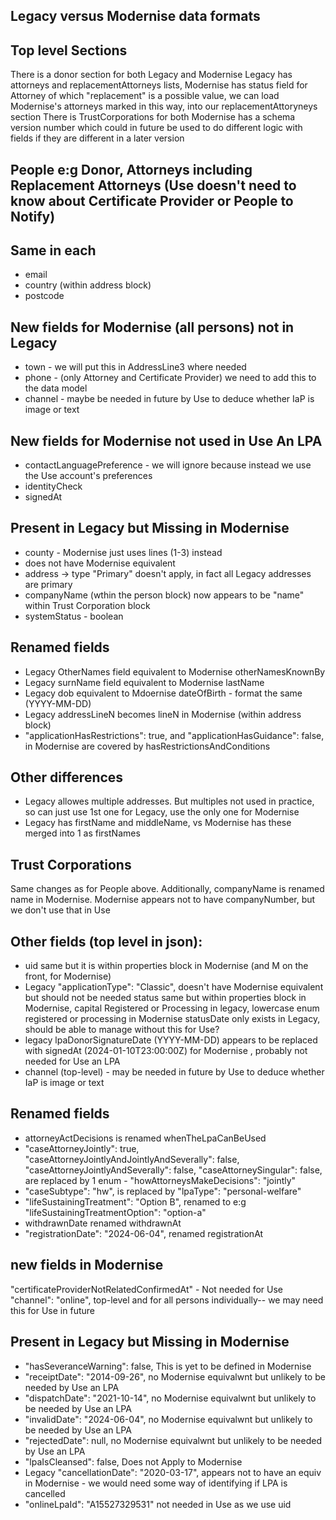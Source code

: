 Legacy versus Modernise data formats
--------------------------------------

Top level Sections
-------------------
There is a donor section for both Legacy and Modernise
Legacy has attorneys and replacementAttorneys lists,  Modernise has status field for Attorney of which "replacement" is a possible value, we can load Modernise's attorneys marked in this way, into our replacementAttoryneys section
There is TrustCorporations for both
Modernise has a schema version number which could in future be used to do different logic with fields if they are different in a later version


People e:g Donor, Attorneys including Replacement Attorneys  (Use doesn't need to know about Certificate Provider or People to Notify)
------------------------------------------------------------

Same in each
------------
* email
* country   (within address block)
* postcode

New fields for Modernise (all persons) not in Legacy
-------------------------------------------------------
* town -  we will put this in AddressLine3 where needed
* phone - (only Attorney and Certificate Provider) we need to add this to the data model
* channel - maybe be needed in future by Use to deduce whether IaP is image or text

New fields for Modernise not used in Use An LPA
--------------------------------------------------
* contactLanguagePreference - we will ignore because instead we use the Use account's preferences
* identityCheck
* signedAt

Present in Legacy but Missing in Modernise
-----------------------------------------------
* county -  Modernise just uses lines (1-3) instead 
* does not have Modernise equivalent
* address -> type "Primary" doesn't apply, in fact all Legacy addresses are primary
* companyName (wthin the person block) now appears to be "name"  within Trust Corporation block
* systemStatus  - boolean

Renamed fields
-----------------
* Legacy OtherNames field equivalent to Modernise otherNamesKnownBy
* Legacy surnName field equivalent to Modernise lastName
* Legacy dob equivalent to Mdoernise dateOfBirth - format the same (YYYY-MM-DD)
* Legacy addressLineN becomes lineN in Modernise (within address block)
* "applicationHasRestrictions": true, and "applicationHasGuidance": false, in Modernise are covered by hasRestrictionsAndConditions

Other differences
----------------
* Legacy allowes multiple addresses.  But multiples not used in practice, so can just use 1st one for Legacy, use the only one for Modernise
* Legacy has firstName and middleName,  vs Modernise has these merged into 1 as firstNames

Trust Corporations
----------------------
Same changes as for People above. Additionally, companyName is renamed name in Modernise. Modernise appears not to have companyNumber, but we don't use that in Use

Other fields (top level in json):
-------------------------
* uid same but it is within properties block in Modernise (and M on the front, for Modernise)
* Legacy "applicationType": "Classic", doesn't have Modernise equivalent but should not be needed
status same but within properties block in Modernise,  capital Registered or Processing in legacy, lowercase enum registered or processing in Modernise
statusDate only exists in Legacy, should be able to manage without this for Use?
* legacy lpaDonorSignatureDate (YYYY-MM-DD) appears to be replaced with signedAt (2024-01-10T23:00:00Z) for Modernise , probably not needed for Use an LPA
* channel (top-level) - may be needed in future by Use to deduce whether IaP is image or text

Renamed fields
-----------------
*  attorneyActDecisions is renamed whenTheLpaCanBeUsed
* "caseAttorneyJointly": true, "caseAttorneyJointlyAndJointlyAndSeverally": false, "caseAttorneyJointlyAndSeverally": false, "caseAttorneySingular": false, are replaced by 1 enum - "howAttorneysMakeDecisions": "jointly" 
* "caseSubtype": "hw", is replaced by "lpaType": "personal-welfare"
*  "lifeSustainingTreatment": "Option B", renamed to e:g "lifeSustainingTreatmentOption": "option-a"
*  withdrawnDate renamed withdrawnAt
* "registrationDate": "2024-06-04", renamed registrationAt


new fields in Modernise
-------------------------
"certificateProviderNotRelatedConfirmedAt" -  Not needed for Use
"channel": "online",  top-level and for all persons individually-- we may need this for Use in future

Present in Legacy but Missing in Modernise
----------------------------------------------
* "hasSeveranceWarning": false,   This is yet to be defined in Modernise
*  "receiptDate": "2014-09-26", no Modernise equivalwnt but unlikely to be needed by Use an LPA
* "dispatchDate": "2021-10-14", no Modernise equivalwnt but unlikely to be needed by Use an LPA
* "invalidDate": "2024-06-04", no Modernise equivalwnt but unlikely to be needed by Use an LPA
* "rejectedDate": null, no Modernise equivalwnt but unlikely to be needed by Use an LPA
* "lpaIsCleansed": false,  Does not Apply to Modernise
* Legacy "cancellationDate": "2020-03-17", appears not to have an equiv in Modernise - we would need some way of identifying if LPA is cancelled
* "onlineLpaId": "A15527329531"  not needed in Use as we use uid

